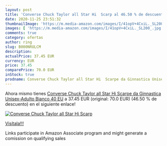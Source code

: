 ```yaml
---
layout: post
title: 'Converse Chuck Taylor all Star Hi  Scarp al 46.50 % de descuento'
date: 2020-11-25 23:51:32
thumbnailImage: 'https://m.media-amazon.com/images/I/41opV+4CxiL._SL200_.jpg'
images: [ 'https://m.media-amazon.com/images/I/41opV+4CxiL._SL200_.jpg' ]
comments: true
category: ofertas
author: ring
slug: B000NRULCM
description:
actualPrice: 37.45 EUR
currency: EUR
price: 37.45
comparePrice: 70.0 EUR
inStock: true
prodname: Converse Chuck Taylor all Star Hi  Scarpe da Ginnastica Unisex-Adulto  Bianco  40 EU
---
```


Ahora mismo tienes [Converse Chuck Taylor all Star Hi  Scarpe da Ginnastica Unisex-Adulto  Bianco  40 EU](https://www.amazon.it/dp/B000NRULCM/?tag=tolees00-21) a 37.45 EUR (original: 70.0 EUR) (46.50 %  de descuento) en el siguiente enlace!

[![Converse Chuck Taylor all Star Hi  Scarp](https://m.media-amazon.com/images/I/41opV+4CxiL._SL200_.jpg)](https://www.amazon.it/dp/B000NRULCM/?tag=tolees00-21)

[Visítala!!!](https://www.amazon.it/dp/B000NRULCM/?tag=tolees00-21)

Links participate in Amazon Associate program and might generate a comission on qualifying sales
